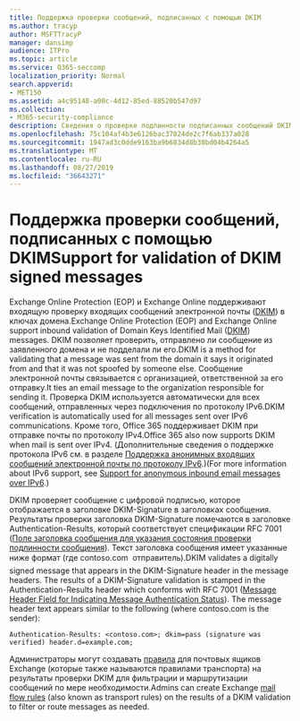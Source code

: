 ```yaml
---
title: Поддержка проверки сообщений, подписанных с помощью DKIM
ms.author: tracyp
author: MSFTTracyP
manager: dansimp
audience: ITPro
ms.topic: article
ms.service: O365-seccomp
localization_priority: Normal
search.appverid:
- MET150
ms.assetid: a4c95148-a00c-4d12-85ed-88520b547d97
ms.collection:
- M365-security-compliance
description: Сведения о проверке подлинности подписанных сообщений DKIM в Exchange Online Protection и Exchange Online
ms.openlocfilehash: 75c104af4b3e6126bac37024de2c7f6ab337a028
ms.sourcegitcommit: 1947ad3c0dde9163ba9b6834d8b38bd04b4264a5
ms.translationtype: MT
ms.contentlocale: ru-RU
ms.lasthandoff: 08/27/2019
ms.locfileid: "36643271"
---
```

# <a name="support-for-validation-of-dkim-signed-messages"></a><span data-ttu-id="fc89c-103">Поддержка проверки сообщений, подписанных с помощью DKIM</span><span class="sxs-lookup"><span data-stu-id="fc89c-103">Support for validation of DKIM signed messages</span></span>

<span data-ttu-id="fc89c-104">Exchange Online Protection (EOP) и Exchange Online поддерживают входящую проверку входящих сообщений электронной почты ([DKIM](https://www.rfc-editor.org/rfc/rfc6376.txt)) в ключах домена.</span><span class="sxs-lookup"><span data-stu-id="fc89c-104">Exchange Online Protection (EOP) and Exchange Online support inbound validation of Domain Keys Identified Mail ([DKIM](https://www.rfc-editor.org/rfc/rfc6376.txt)) messages.</span></span> <span data-ttu-id="fc89c-105">DKIM позволяет проверить, отправлено ли сообщение из заявленного домена и не подделали ли его.</span><span class="sxs-lookup"><span data-stu-id="fc89c-105">DKIM is a method for validating that a message was sent from the domain it says it originated from and that it was not spoofed by someone else.</span></span> <span data-ttu-id="fc89c-106">Сообщение электронной почты связывается с организацией, ответственной за его отправку.</span><span class="sxs-lookup"><span data-stu-id="fc89c-106">It ties an email message to the organization responsible for sending it.</span></span> <span data-ttu-id="fc89c-107">Проверка DKIM используется автоматически для всех сообщений, отправленных через подключения по протоколу IPv6.</span><span class="sxs-lookup"><span data-stu-id="fc89c-107">DKIM verification is automatically used for all messages sent over IPv6 communications.</span></span> <span data-ttu-id="fc89c-108">Кроме того, Office 365 поддерживает DKIM при отправке почты по протоколу IPv4.</span><span class="sxs-lookup"><span data-stu-id="fc89c-108">Office 365 also now supports DKIM when mail is sent over IPv4.</span></span> <span data-ttu-id="fc89c-109">(Дополнительные сведения о поддержке протокола IPv6 см. в разделе [Поддержка анонимных входящих сообщений электронной почты по протоколу IPv6](support-for-anonymous-inbound-email-messages-over-ipv6.md).)</span><span class="sxs-lookup"><span data-stu-id="fc89c-109">(For more information about IPv6 support, see [Support for anonymous inbound email messages over IPv6](support-for-anonymous-inbound-email-messages-over-ipv6.md).)</span></span>
  
<span data-ttu-id="fc89c-p102">DKIM проверяет сообщение с цифровой подписью, которое отображается в заголовке DKIM-Signature в заголовках сообщения. Результаты проверки заголовка DKIM-Signature помечаются в заголовке Authentication-Results, который соответствует спецификации RFC 7001 ([Поле заголовка сообщения для указания состояния проверки подлинности сообщения](https://www.rfc-editor.org/rfc/rfc7001.txt)). Текст заголовка сообщения имеет указанные ниже формат (где contoso.com  отправитель).</span><span class="sxs-lookup"><span data-stu-id="fc89c-p102">DKIM validates a digitally signed message that appears in the DKIM-Signature header in the message headers. The results of a DKIM-Signature validation is stamped in the Authentication-Results header which conforms with RFC 7001 ([Message Header Field for Indicating Message Authentication Status](https://www.rfc-editor.org/rfc/rfc7001.txt)). The message header text appears similar to the following (where contoso.com is the sender):</span></span>
  
 `Authentication-Results: <contoso.com>; dkim=pass (signature was verified) header.d=example.com;`
  
<span data-ttu-id="fc89c-113">Администраторы могут создавать [правила](http://technet.microsoft.com/library/743bd525-0ca2-426d-b76c-b4a052bc8886.aspx) для почтовых ящиков Exchange (которые также называются правилами транспорта) на результаты проверки DKIM для фильтрации и маршрутизации сообщений по мере необходимости.</span><span class="sxs-lookup"><span data-stu-id="fc89c-113">Admins can create Exchange [mail flow rules](http://technet.microsoft.com/library/743bd525-0ca2-426d-b76c-b4a052bc8886.aspx) (also known as transport rules) on the results of a DKIM validation to filter or route messages as needed.</span></span> 
  


